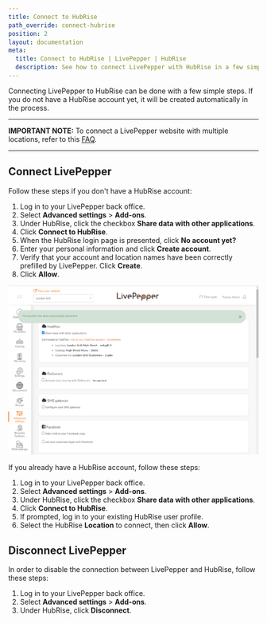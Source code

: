 ```yaml
---
title: Connect to HubRise
path_override: connect-hubrise
position: 2
layout: documentation
meta:
  title: Connect to HubRise | LivePepper | HubRise
  description: See how to connect LivePepper with HubRise in a few simple steps. HubRise transmits your LivePepper orders into your EPOS and other apps you use every day.
---
```


Connecting LivePepper to HubRise can be done with a few simple steps. If you do not have a HubRise account yet, it will be created automatically in the process.

---

**IMPORTANT NOTE:** To connect a LivePepper website with multiple locations, refer to this [FAQ](/apps/livepepper/faqs/connect-shops-hubrise-accounts).

---

## Connect LivePepper

Follow these steps if you don't have a HubRise account:

1. Log in to your LivePepper back office.
1. Select **Advanced settings** > **Add-ons**.
1. Under HubRise, click the checkbox **Share data with other applications**.
1. Click **Connect to HubRise**.
1. When the HubRise login page is presented, click **No account yet?**
1. Enter your personal information and click **Create account**.
1. Verify that your account and location names have been correctly prefilled by LivePepper. Click **Create**.
1. Click **Allow**.

![Connection to HubRise - Connected](./images/006-hubrise-connection-confirmed.png)

If you already have a HubRise account, follow these steps:

1. Log in to your LivePepper back office.
1. Select **Advanced settings** > **Add-ons**.
1. Under HubRise, click the checkbox **Share data with other applications**.
1. Click **Connect to HubRise**.
1. If prompted, log in to your existing HubRise user profile.
1. Select the HubRise **Location** to connect, then click **Allow**.

## Disconnect LivePepper

In order to disable the connection between LivePepper and HubRise, follow these steps:

1. Log in to your LivePepper back office.
1. Select **Advanced settings** > **Add-ons**.
1. Under HubRise, click **Disconnect**.
